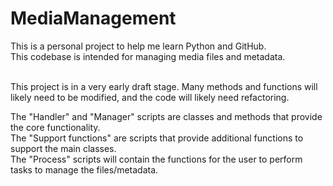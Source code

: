 # MediaManagement
This is a personal project to help me learn Python and GitHub.<br>
This codebase is intended for managing media files and metadata.<br><br>

This project is in a very early draft stage. Many methods and functions will likely need to be modified, and the code will likely need refactoring.<br>

The "Handler" and "Manager" scripts are classes and methods that provide the core functionality.<br>
The "Support functions" are scripts that provide additional functions to support the main classes.<br>
The "Process" scripts will contain the functions for the user to perform tasks to manage the files/metadata.
